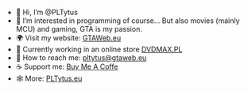 - 👋 Hi, I’m @PLTytus
- 👀 I’m interested in programming of course... But also movies (mainly MCU) and gaming, GTA is my passion.
- :earth_africa: Visit my website: [GTAWeb.eu](https://gtaweb.eu)
- :construction_worker: Currently working in an online store [DVDMAX.PL](https://www.dvdmax.pl/)
- 📧 How to reach me: pltytus@gtaweb.eu
- ☕ Support me: [Buy Me A Coffe](https://www.buymeacoffee.com/pltytus)
- 🕸 More: [PLTytus.eu](https://pltytus.eu?src=github)
